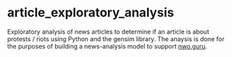 # article_exploratory_analysis
Exploratory analysis of news articles to determine if an article is about protests / riots using Python and the gensim library. The anaysis is done for the purposes of building a news-analysis model to support [nwo.guru](http://nwo.guru).
